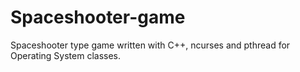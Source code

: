 # Spaceshooter-game
Spaceshooter type game written with C++, ncurses and pthread for Operating System classes.
